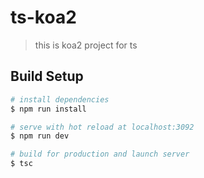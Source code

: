 # ts-koa2

> this is koa2 project for ts

## Build Setup

``` bash
# install dependencies
$ npm run install

# serve with hot reload at localhost:3092
$ npm run dev

# build for production and launch server
$ tsc

```
